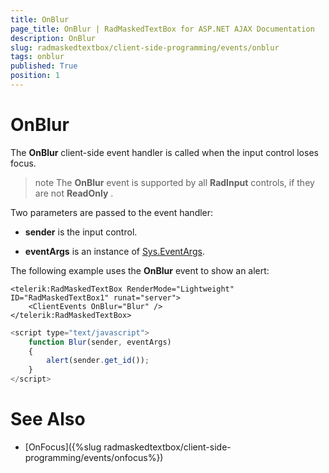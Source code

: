```yaml
---
title: OnBlur
page_title: OnBlur | RadMaskedTextBox for ASP.NET AJAX Documentation
description: OnBlur
slug: radmaskedtextbox/client-side-programming/events/onblur
tags: onblur
published: True
position: 1
---
```


# OnBlur



The **OnBlur** client-side event handler is called when the input control loses focus.

>note The **OnBlur** event is supported by all **RadInput** controls, if they are not **ReadOnly** .
>


Two parameters are passed to the event handler:

* **sender** is the input control.

* **eventArgs** is an instance of [Sys.EventArgs](https://www.asp.net/AJAX/Documentation/Live/ClientReference/Sys/EventArgsClass/default.aspx).

The following example uses the **OnBlur** event to show an alert:

````ASPNET
<telerik:RadMaskedTextBox RenderMode="Lightweight" ID="RadMaskedTextBox1" runat="server">
	<ClientEvents OnBlur="Blur" />
</telerik:RadMaskedTextBox>
````



````JavaScript
<script type="text/javascript">
	function Blur(sender, eventArgs)
	{
		alert(sender.get_id());
	}
</script>
````



# See Also

 * [OnFocus]({%slug radmaskedtextbox/client-side-programming/events/onfocus%})

